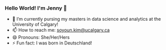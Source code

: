 ### Hello World! I'm Jenny 👋

- 🔭 I’m currently pursing my masters in data science and analytics at the University of Calgary!
- 📫 How to reach me: soyoun.kim@ucalgary.ca
- 😄 Pronouns: She/Her/Hers
- ⚡ Fun fact: I was born in Deutschland! 
